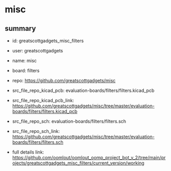 # misc
 
## summary 
* id: greatscottgadgets_misc_filters
* user: greatscottgadgets
* name: misc
* board: filters
* repo: https://github.com/greatscottgadgets/misc
* src_file_repo_kicad_pcb: evaluation-boards/filters/filters.kicad_pcb
* src_file_repo_kicad_pcb_link: https://github.com/greatscottgadgets/misc/tree/master/evaluation-boards/filters/filters.kicad_pcb


* src_file_repo_sch: evaluation-boards/filters/filters.sch
* src_file_repo_sch_link: https://github.com/greatscottgadgets/misc/tree/master/evaluation-boards/filters/filters.sch
* full details link: https://github.com/oomlout/oomlout_oomp_project_bot_v_2/tree/main/projects/greatscottgadgets_misc_filters/current_version/working  








